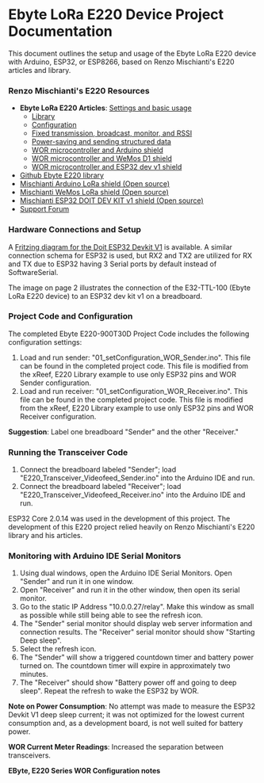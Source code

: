 # Ebyte LoRa E220 Device Project Documentation

This document outlines the setup and usage of the Ebyte LoRa E220 device with Arduino, ESP32, or ESP8266, based on Renzo Mischianti's E220 articles and library.

### Renzo Mischianti's E220 Resources

  * **Ebyte LoRa E220 Articles**:
      [Settings and basic usage](https://www.google.com/search?q=https://www.mischianti.org/2021/03/12/ebyte-lora-e220-device-for-arduino-esp32-or-esp8266-settings-and-basic-usage/)
      * [Library](https://www.google.com/search?q=https://www.mischianti.org/2021/03/17/ebyte-lora-e220-device-for-arduino-esp32-or-esp8266-library/)
      * [Configuration](https://www.google.com/search?q=https://www.mischianti.org/2021/03/22/ebyte-lora-e220-device-for-arduino-esp32-or-esp8266-configuration/)
      * [Fixed transmission, broadcast, monitor, and RSSI](https://www.google.com/search?q=https://www.mischianti.org/2021/03/24/ebyte-lora-e220-device-for-arduino-esp32-or-esp8266-fixed-transmission-broadcast-monitor-and-rssi/)
      * [Power-saving and sending structured data](https://www.google.com/search?q=https://www.mischianti.org/2021/03/29/ebyte-lora-e220-device-for-arduino-esp32-or-esp8266-power-saving-and-sending-structured-data/)
      * [WOR microcontroller and Arduino shield](https://www.google.com/search?q=https://www.mischianti.org/2021/04/05/ebyte-lora-e220-device-for-arduino-esp32-or-esp8266-wor-microcontroller-and-arduino-shield/)
      * [WOR microcontroller and WeMos D1 shield](https://www.google.com/search?q=https://www.mischianti.org/2021/04/07/ebyte-lora-e220-device-for-arduino-esp32-or-esp8266-wor-microcontroller-and-wemos-d1-shield/)
      * [WOR microcontroller and ESP32 dev v1 shield](https://www.google.com/search?q=https://www.mischianti.org/2021/04/12/ebyte-lora-e220-device-for-arduino-esp32-or-esp8266-wor-microcontroller-and-esp32-dev-v1-shield/)
  * [Github Ebyte E220 library](https://github.com/xreef/EByte_LoRa_E220_Series_Library)
  * [Mischianti Arduino LoRa shield (Open source)](https://www.google.com/search?q=https://github.com/xreef/Mischianti_Arduino_LoRa_E220_Shield)
  * [Mischianti WeMos LoRa shield (Open source)](https://www.google.com/search?q=https://github.com/xreef/Mischianti_WeMos_D1_mini_LoRa_E220_Shield)
  * [Mischianti ESP32 DOIT DEV KIT v1 shield (Open source)](https://www.google.com/search?q=https://github.com/xreef/Mischianti_ESP32_DOIT_DEVKIT_V1_LoRa_E220_Shield)
  * [Support Forum](https://www.google.com/search?q=https://www.mischianti.org/forums/forum/ebyte-e220-lora-e22-e22-series/)

### Hardware Connections and Setup

A [Fritzing diagram for the Doit ESP32 Devkit V1](https://www.google.com/search?q=https://www.mischianti.org/images/fritzing/ESP32_E220_bb.png) is available.
A similar connection schema for ESP32 is used, but RX2 and TX2 are utilized for RX and TX due to ESP32 having 3 Serial ports by default instead of SoftwareSerial.

The image on page 2 illustrates the connection of the E32-TTL-100 (Ebyte LoRa E220 device) to an ESP32 dev kit v1 on a breadboard.

### Project Code and Configuration

The completed Ebyte E220-900T30D Project Code includes the following configuration settings:

1.  Load and run sender: "01\_setConfiguration\_WOR\_Sender.ino". This file can be found in the completed project code. This file is modified from the xReef, E220 Library example to use only ESP32 pins and WOR Sender configuration.
2.  Load and run receiver: "01\_setConfiguration\_WOR\_Receiver.ino". This file can be found in the completed project code. This file is modified from the xReef, E220 Library example to use only ESP32 pins and WOR Receiver configuration.

**Suggestion**: Label one breadboard "Sender" and the other "Receiver."

### Running the Transceiver Code

1.  Connect the breadboard labeled "Sender"; load "E220\_Transceiver\_Videofeed\_Sender.ino" into the Arduino IDE and run.
2.  Connect the breadboard labeled "Receiver"; load "E220\_Transceiver\_Videofeed\_Receiver.ino" into the Arduino IDE and run.

ESP32 Core 2.0.14 was used in the development of this project. The development of this E220 project relied heavily on Renzo Mischianti's E220 library and his articles.

### Monitoring with Arduino IDE Serial Monitors

1.  Using dual windows, open the Arduino IDE Serial Monitors. Open "Sender" and run it in one window.
2.  Open "Receiver" and run it in the other window, then open its serial monitor.
3.  Go to the static IP Address "10.0.0.27/relay". Make this window as small as possible while still being able to see the refresh icon.
4.  The "Sender" serial monitor should display web server information and connection results. The "Receiver" serial monitor should show "Starting Deep sleep".
5.  Select the refresh icon.
6.  The "Sender" will show a triggered countdown timer and battery power turned on. The countdown timer will expire in approximately two minutes.
7.  The "Receiver" should show "Battery power off and going to deep sleep". Repeat the refresh to wake the ESP32 by WOR.

**Note on Power Consumption**: No attempt was made to measure the ESP32 Devkit V1 deep sleep current; it was not optimized for the lowest current consumption and, as a development board, is not well suited for battery power.

**WOR Current Meter Readings**: Increased the separation between transceivers.

**EByte, E220 Series WOR Configuration notes**
